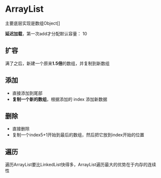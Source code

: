 # ArrayList

主要底层实现是数组Object[]

**延迟加载**，第一次add才分配默认容量： 10

## 扩容

满了之后，新建一个原来**1.5倍**的数组，并复制到新数组

## 添加  

- 直接添加到尾部 
- **复制一个新的数组**，根据添加的 index 添加新数据 

## 删除

- 直接删除
- 复制一个index5+1开始到最后的数组，然后把它放到index开始的位置

## 遍历

遍历ArrayList要比LinkedList快得多，ArrayList遍历最大的优势在于内存的连续性
